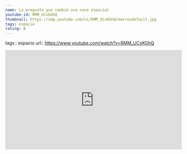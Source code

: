 ```yaml
---
name: La pregunta que cambió una nave espacial
youtube-id: RMM_UCxKGhQ
thumbnail: https://img.youtube.com/vi/RMM_UCxKGhQ/maxresdefault.jpg
tags: espacio
rating: 8
---
```

tags:: espacio
url:: https://www.youtube.com/watch?v=RMM_UCxKGhQ

<iframe width='560' height='315' src='https://www.youtube.com/embed/RMM_UCxKGhQ' title='YouTube video player' frameborder='0' allow='accelerometer; autoplay; clipboard-write; encrypted-media; gyroscope; picture-in-picture; web-share' allowfullscreen></iframe>



